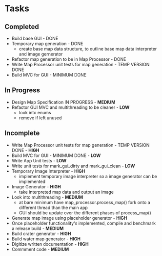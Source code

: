 # Tasks

## Completed

* Build base GUI - DONE
* Temporary map generation - DONE
    * create base map data structure, to outline base map data interpreter and image gernerator
* Refactor map generation to be in Map Processor - DONE
* Write Map Processor unit tests for map generation - TEMP VERSION DONE
* Build MVC for GUI - MINIMUM DONE

## In Progress
* Design Map Specification IN PROGRESS - **MEDIUM**
* Refactor GUI MVC and multithreading to be cleaner - **LOW**
    * look into enums
    * remove if left unused

## Incomplete
* Write Map Processor unit tests for map generation - TEMP VERSION DONE - **HIGH**
* Build MVC for GUI - MINIMUM DONE - **LOW**
* Write App Unit tests - **LOW**
* Write unit tests for mark_gui_dirty and mark_gui_clean - **LOW**
* Temporary Image Interpreter - **HIGH**
    * implement temporary image interpreter so a image generator can be implemented
* Image Generator - **HIGH**
    * take interpreted map data and output an image
* Look into multithreading - **MEDIUM**
    * at bare minimum have map_processor.process_map() fork onto a different thread than the main app
    * GUI should be update over the different phases of process_map()
* Generate map image using placeholder generator - **HIGH**
* Once placeholder functionality's implemented, compile and benchmark a release build - **MEDIUM** 
* Build crater generator - **HIGH**
* Build water map generator - **HIGH**
* Digitize written documentation - **HIGH**
* Commment code - **MEDIUM**